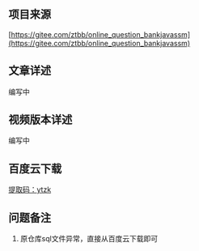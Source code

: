 ## 项目来源
[https://gitee.com/ztbb/online_question_bankjavassm](https://gitee.com/ztbb/online_question_bankjavassm)
## 文章详述
编写中
## 视频版本详述
编写中
## 百度云下载
[提取码：ytzk](https://pan.baidu.com/s/1u8G0LMZTOwiBrKm7iCF5Jg)
## 问题备注
1. 原仓库sql文件异常，直接从百度云下载即可